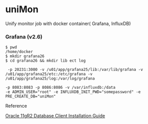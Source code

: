 # uniMon
Unify monitor job with docker container( Grafana, InfluxDB)
 

 
### Grafana (v2.6)

```
$ pwd
/home/docker
$ mkdir grafana26
$ cd grafana26 && mkdir lib ect log
```

```
 -p 20231:3000 -v /u01/app/grafana25/lib:/var/lib/grafana -v /u01/app/grafana25/etc:/etc/grafana -v /u01/app/grafana25/log:/var/log/grafana 

-p 8083:8083 -p 8086:8086 -v /var/influxdb:/data
-e ADMIN_USER="root" -e INFLUXDB_INIT_PWD="somepassword" -e PRE_CREATE_DB="uniMon"

```

Reference

[Oracle 11gR2 Database Client Installation Guide](https://docs.oracle.com/cd/E11882_01/install.112/e24322/toc.htm)

